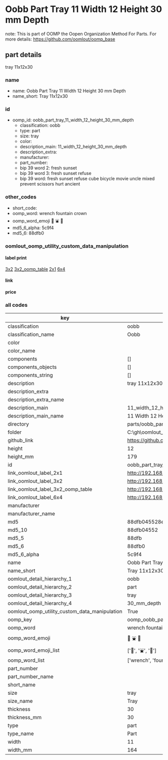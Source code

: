 # Oobb Part Tray 11 Width 12 Height 30 mm Depth  

note: This is part of OOMP the Oopen Organization Method For Parts. For more details: https://github.com/oomlout/oomp_base

##  part details
  



tray 11x12x30



### name
* name: Oobb Part Tray 11 Width 12 Height 30 mm Depth
* name_short: Tray 11x12x30 
### id
* oomp_id: oobb_part_tray_11_width_12_height_30_mm_depth
  * classification: oobb
  * type: part
  * size: tray
  * color: 
  * description_main: 11_width_12_height_30_mm_depth
  * description_extra: 
  * manufacturer: 
  * part_number: 
  * bip 39 word 2: fresh sunset
  * bip 39 word 3: fresh sunset refuse
  * bip 39 word: fresh sunset refuse cube bicycle movie uncle mixed prevent scissors hurt ancient

### other_codes
* short_code: 
* oomp_word: wrench fountain crown
* oomp_word_emoji :wrench: :fountain: :crown:
* md5_6_alpha: 5c9f4
* md5_6: 88dfb0






### oomlout_oomp_utility_custom_data_manipulation
#### label print
[3x2](http://192.168.1.245:1112/?label=oomp%205c9f4)
[3x2_oomp_table](http://192.168.1.108:1112/?label=oomp%205c9f4)
[2x1](http://192.168.1.242:1112/?label=oomp%205c9f4)
[6x4](http://192.168.1.55:1112/?label=oomp%205c9f4)    

#### link

                              

#### price







### all codes 
| key | value |  
| --- | --- |  
| classification | oobb |  
| classification_name | Oobb |  
| color |  |  
| color_name |  |  
| components | [] |  
| components_objects | [] |  
| components_string | [] |  
| description | tray 11x12x30 |  
| description_extra |  |  
| description_extra_name |  |  
| description_main | 11_width_12_height_30_mm_depth |  
| description_main_name | 11 Width 12 Height 30 mm Depth |  
| directory | parts/oobb_part_tray_11_width_12_height_30_mm_depth |  
| folder | C:\gh\oomlout_oobb_version_4_generated_parts\parts\oobb_part_tray_11_width_12_height_30_mm_depth |  
| github_link | https://github.com/oomlout/oomlout_oomp_part_src/tree/main/parts/oobb_part_tray_11_width_12_height_30_mm_depth |  
| height | 12 |  
| height_mm | 179 |  
| id | oobb_part_tray_11_width_12_height_30_mm_depth |  
| link_oomlout_label_2x1 | http://192.168.1.242:1112/?label=oomp%205c9f4 |  
| link_oomlout_label_3x2 | http://192.168.1.245:1112/?label=oomp%205c9f4 |  
| link_oomlout_label_3x2_oomp_table | http://192.168.1.108:1112/?label=oomp%205c9f4 |  
| link_oomlout_label_6x4 | http://192.168.1.55:1112/?label=oomp%205c9f4 |  
| manufacturer |  |  
| manufacturer_name |  |  
| md5 | 88dfb045528e3d92438af35768f662e6 |  
| md5_10 | 88dfb04552 |  
| md5_5 | 88dfb |  
| md5_6 | 88dfb0 |  
| md5_6_alpha | 5c9f4 |  
| name | Oobb Part Tray 11 Width 12 Height 30 mm Depth |  
| name_short | Tray 11x12x30  |  
| oomlout_detail_hierarchy_1 | oobb |  
| oomlout_detail_hierarchy_2 | part |  
| oomlout_detail_hierarchy_3 | tray |  
| oomlout_detail_hierarchy_4 | 30_mm_depth |  
| oomlout_oomp_utility_custom_data_manipulation | True |  
| oomp_key | oomp_oobb_part_tray_11_width_12_height_30_mm_depth |  
| oomp_word | wrench fountain crown |  
| oomp_word_emoji | :wrench: :fountain: :crown: |  
| oomp_word_emoji_list | [':wrench:', ':fountain:', ':crown:'] |  
| oomp_word_list | ['wrench', 'fountain', 'crown'] |  
| part_number |  |  
| part_number_name |  |  
| short_name |  |  
| size | tray |  
| size_name | Tray |  
| thickness | 30 |  
| thickness_mm | 30 |  
| type | part |  
| type_name | Part |  
| width | 11 |  
| width_mm | 164 |  
